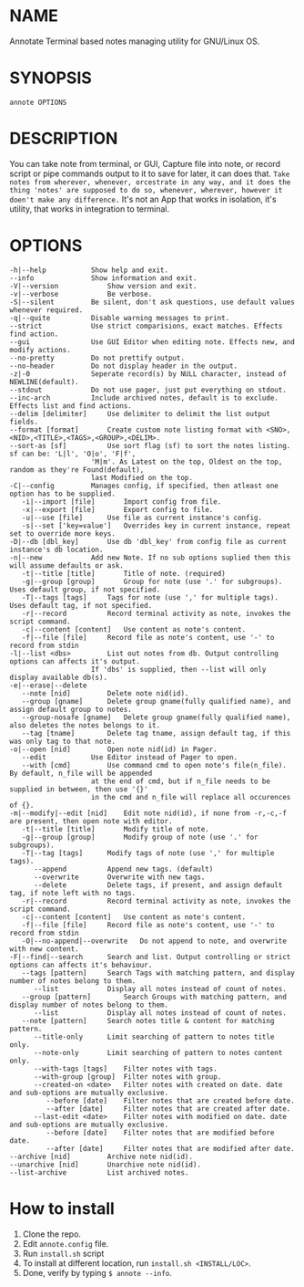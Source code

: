 # NAME

Annotate Terminal based notes managing utility for GNU/Linux OS.

# SYNOPSIS
	annote OPTIONS

# DESCRIPTION
 You can take note from terminal, or GUI, Capture file into note, or record script or pipe commands output to it to save for later, it can does that. 
`Take notes from wherever, whenever, orcestrate in any way, and it does the thing 'notes' are supposed to do so, whenever, wherever, however it doen't make any difference.`
 It's not an App that works in isolation, it's utility, that works in integration to terminal.

# OPTIONS
	-h|--help			Show help and exit.
	--info				Show information and exit.
	-V|--version			Show version and exit.
	-v|--verbose			Be verbose.
	-S|--silent			Be silent, don't ask questions, use default values whenever required.
	-q|--quite			Disable warning messages to print.
	--strict			Use strict comparisions, exact matches. Effects find action.
	--gui				Use GUI Editor when editing note. Effects new, and modify actions.
	--no-pretty			Do not prettify output.
	--no-header			Do not display header in the output.
	-z|-0				Seperate record(s) by NULL character, instead of NEWLINE(default).
	--stdout			Do not use pager, just put everything on stdout.
	--inc-arch			Include archived notes, default is to exclude. Effects list and find actions.
	--delim [delimiter]		Use delimiter to delimit the list output fields.
	--format [format]		Create custom note listing format with <SNO>,<NID>,<TITLE>,<TAGS>,<GROUP>,<DELIM>.
	--sort-as [sf]			Use sort flag (sf) to sort the notes listing. sf can be: 'L|l', 'O|o', 'F|f',
	         			'M|m'. As Latest on the top, Oldest on the top, random as they're Found(default),
	         			last Modified on the top.
	-C|--config			Manages config, if specified, then atleast one option has to be supplied.
	   -i|--import [file]		Import config from file.
	   -x|--export [file]		Export config to file.
	   -u|--use [file]		Use file as current instance's config.
	   -s|--set ['key=value']	Overrides key in current instance, repeat set to override more keys.
	-D|--db [dbl_key]		Use db 'dbl_key' from config file as current instance's db location.
	-n|--new			Add new Note. If no sub options suplied then this will assume defaults or ask.
	   -t|--title [title]		Title of note. (required)
	   -g|--group [group]		Group for note (use '.' for subgroups). Uses default group, if not specified.
	   -T|--tags [tags]		Tags for note (use ',' for multiple tags). Uses default tag, if not specified.
	   -r|--record			Record terminal activity as note, invokes the script command.
	   -c|--content [content]	Use content as note's content.
	   -f|--file [file]		Record file as note's content, use '-' to record from stdin
	-l|--list <dbs>			List out notes from db. Output controlling options can affects it's output.
	         			If 'dbs' is supplied, then --list will only display available db(s).
	-e|--erase|--delete
	   --note [nid]			Delete note nid(id).
	   --group [gname]		Delete group gname(fully qualified name), and assign default group to notes.
	   --group-nosafe [gname]	Delete group gname(fully qualified name), also deletes the notes belongs to it.
	   --tag [tname]		Delete tag tname, assign default tag, if this was only tag to that note.
	-o|--open [nid]			Open note nid(id) in Pager.
	   --edit			Use Editor instead of Pager to open.
	   --with [cmd]			Use command cmd to open note's file(n_file). By default, n_file will be appended
	         			at the end of cmd, but if n_file needs to be supplied in between, then use '{}'
	         			in the cmd and n_file will replace all occurences of {}.
	-m|--modify|--edit [nid]	Edit note nid(id), if none from -r,-c,-f are present, then open note with editor.
	   -t|--title [title]		Modify title of note.
	   -g|--group [group]		Modify group of note (use '.' for subgroups).
	   -T|--tag [tags]		Modify tags of note (use ',' for multiple tags).
	      --append			Append new tags. (default)
	      --overwrite		Overwrite with new tags.
	      --delete			Delete tags, if present, and assign default tag, if note left with no tags.
	   -r|--record			Record terminal activity as note, invokes the script command.
	   -c|--content [content]	Use content as note's content.
	   -f|--file [file]		Record file as note's content, use '-' to record from stdin
	   -O|--no-append|--overwrite	Do not append to note, and overwrite with new content.
	-F|--find|--search		Search and list. Output controlling or strict options can affects it's behaviour.
	   --tags [pattern]		Search Tags with matching pattern, and display number of notes belong to them.
	      --list			Display all notes instead of count of notes.
	   --group [pattern]		Search Groups with matching pattern, and display number of notes belong to them.
	      --list			Display all notes instead of count of notes.
	   --note [pattern]		Search notes title & content for matching pattern.
	      --title-only		Limit searching of pattern to notes title only.
	      --note-only		Limit searching of pattern to notes content only.
	      --with-tags [tags]	Filter notes with tags.
	      --with-group [group]	Filter notes with group.
	      --created-on <date>	Filter notes with created on date. date and sub-options are mutually exclusive.
	         --before [date]	Filter notes that are created before date.
	         --after [date]		Filter notes that are created after date.
	      --last-edit <date>	Filter notes with modified on date. date and sub-options are mutually exclusive.
	         --before [date]	Filter notes that are modified before date.
	         --after [date]		Filter notes that are modified after date.
	--archive [nid]			Archive note nid(id).
	--unarchive [nid]		Unarchive note nid(id).
	--list-archive			List archived notes.




# How to install
1. Clone the repo.
2. Edit `annote.config` file.
3. Run `install.sh` script
4. To install at different location, run `install.sh <INSTALL/LOC>`.
5. Done, verify by typing `$ annote --info`.
